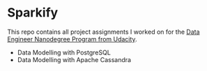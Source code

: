 # Sparkify

This repo contains all project assignments I worked on for the [Data Engineer Nanodegree Program from Udacity](https://www.udacity.com/course/data-engineer-nanodegree--nd027).

- Data Modelling with PostgreSQL
- Data Modelling with Apache Cassandra
